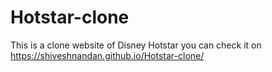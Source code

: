# Hotstar-clone
This is a clone website of Disney Hotstar
you can check it on https://shiveshnandan.github.io/Hotstar-clone/
